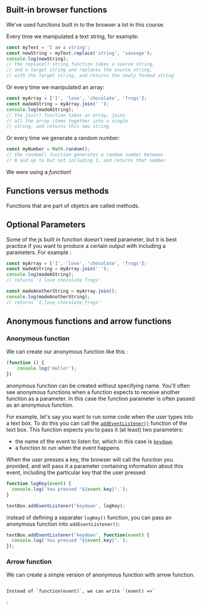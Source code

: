 ## Built-in browser functions

We've used functions built in to the browser a lot in this course.

Every time we manipulated a text string, for example:
```js
const myText = 'I am a string';
const newString = myText.replace('string', 'sausage');
console.log(newString);
// the replace() string function takes a source string,
// and a target string and replaces the source string,
// with the target string, and returns the newly formed string
```
Or every time we manipulated an array:
```js
const myArray = ['I', 'love', 'chocolate', 'frogs'];
const madeAString = myArray.join(' ');
console.log(madeAString);
// the join() function takes an array, joins
// all the array items together into a single
// string, and returns this new string
```
Or every time we generate a random number:
```js
const myNumber = Math.random();
// the random() function generates a random number between
// 0 and up to but not including 1, and returns that number
```
We were using a _function_!

## Functions versus methods
Functions that are part of objetcs are called methods. 
## Optional Parameters
Some of the js built in function doesn't need parameter, but it is best practice if you want to produce a certain output with including a parameters. For example :
```js
const myArray = ['I', 'love', 'chocolate', 'frogs'];
const madeAString = myArray.join(' ');
console.log(madeAString);
// returns 'I love chocolate frogs'

const madeAnotherString = myArray.join();
console.log(madeAnotherString);
// returns 'I,love,chocolate,frogs'
```

## Anonymous functions and arrow functions
### Anonymous function
We can create our anonymous function like this :
```js
(function () {
	console.log('Hello!');
})
```
anonymous function can be created without specifying name. You'll often see anonymous functions when a function expects to receive another function as a parameter. In this case the function parameter is often passed as an anonymous function. 

For example, let's say you want to run some code when the user types into a text box. To do this you can call the [`addEventListener()`](https://developer.mozilla.org/en-US/docs/Web/API/EventTarget/addEventListener "addEventListener()") function of the text box. This function expects you to pass it (at least) two parameters:

-   the name of the event to listen for, which in this case is [`keydown`](https://developer.mozilla.org/en-US/docs/Web/API/Element/keydown_event "keydown")
-   a function to run when the event happens.

When the user presses a key, the browser will call the function you provided, and will pass it a parameter containing information about this event, including the particular key that the user pressed:
```js
function logKey(event) {
  console.log(`You pressed "${event.key}".`);
}

textBox.addEventListener('keydown', logKey);
```
instead of defining a separater `logKey()` function, you can pass an anonymous function into `addEventListener()`:
```js
textBox.addEventListener('keydown', function(event) {
  console.log(`You pressed "${event.key}".`);
});
```
### Arrow function
We can create a simple version of anonymous function with arrow function.
```ad-important

Instead of `function(event)`, we can write `(event) =>` 
```
:
```js

```

